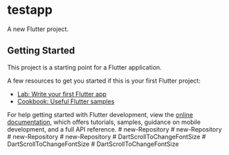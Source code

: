 # testapp

A new Flutter project.

## Getting Started

This project is a starting point for a Flutter application.

A few resources to get you started if this is your first Flutter project:

- [Lab: Write your first Flutter app](https://docs.flutter.dev/get-started/codelab)
- [Cookbook: Useful Flutter samples](https://docs.flutter.dev/cookbook)

For help getting started with Flutter development, view the
[online documentation](https://docs.flutter.dev/), which offers tutorials,
samples, guidance on mobile development, and a full API reference.
#   n e w - R e p o s i t o r y  
 #   n e w - R e p o s i t o r y  
 #   n e w - R e p o s i t o r y  
 #   n e w - R e p o s i t o r y  
 #   D a r t S c r o l l T o C h a n g e F o n t S i z e  
 #   D a r t S c r o l l T o C h a n g e F o n t S i z e  
 #   D a r t S c r o l l T o C h a n g e F o n t S i z e  
 